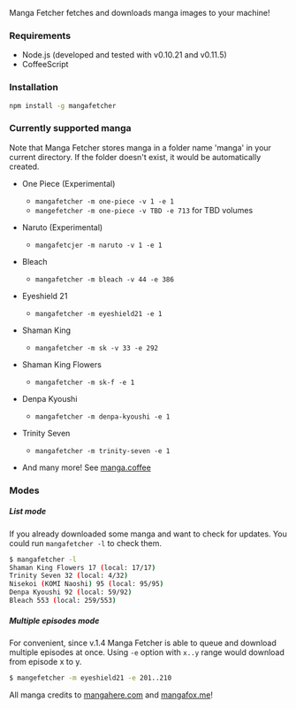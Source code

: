 Manga Fetcher fetches and downloads manga images to your machine!

### Requirements

- Node.js (developed and tested with v0.10.21 and v0.11.5)
- CoffeeScript

### Installation

``` bash
npm install -g mangafetcher
```

### Currently supported manga

Note that Manga Fetcher stores manga in a folder name 'manga' in your current directory.
If the folder doesn't exist, it would be automatically created.

- One Piece (Experimental)
  - `mangafetcher -m one-piece -v 1 -e 1`
  - `mangefetcher -m one-piece -v TBD -e 713` for TBD volumes

- Naruto (Experimental)
  - `mangafetcjer -m naruto -v 1 -e 1`

- Bleach
  - `mangafetcher -m bleach -v 44 -e 386`

- Eyeshield 21
  - `mangafetcher -m eyeshield21 -e 1`

- Shaman King
  - `mangafetcher -m sk -v 33 -e 292`

- Shaman King Flowers
  - `mangafetcher -m sk-f -e 1`

- Denpa Kyoushi
  - `mangafetcher -m denpa-kyoushi -e 1`

- Trinity Seven
  - `mangafetcher -m trinity-seven -e 1`

- And many more! See [manga.coffee](https://github.com/phatograph/mangafetcher/blob/master/manga.coffee)

### Modes

##### List mode

If you already downloaded some manga and want to check for updates.
You could run `mangafetcher -l` to check them.

``` bash
$ mangafetcher -l
Shaman King Flowers 17 (local: 17/17)
Trinity Seven 32 (local: 4/32)
Nisekoi (KOMI Naoshi) 95 (local: 95/95)
Denpa Kyoushi 92 (local: 59/92)
Bleach 553 (local: 259/553)
```

##### Multiple episodes mode

For convenient, since v.1.4 Manga Fetcher is able to queue and download
multiple episodes at once. Using `-e` option with `x..y` range
would download from episode x to y.

``` bash
$ mangefetcher -m eyeshield21 -e 201..210
```

All manga credits to [mangahere.com](http://mangahere.com) and [mangafox.me](http://mangafox.me)!
